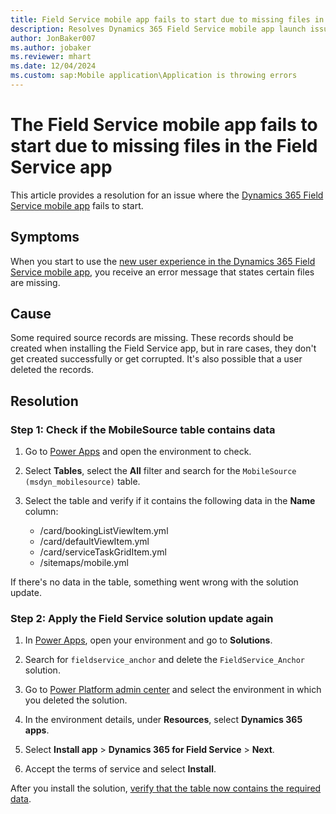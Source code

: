 ```yaml
---
title: Field Service mobile app fails to start due to missing files in the Field Service app
description: Resolves Dynamics 365 Field Service mobile app launch issues due to missing source records.
author: JonBaker007
ms.author: jobaker
ms.reviewer: mhart
ms.date: 12/04/2024
ms.custom: sap:Mobile application\Application is throwing errors
---
```

# The Field Service mobile app fails to start due to missing files in the Field Service app

This article provides a resolution for an issue where the [Dynamics 365 Field Service mobile app](/dynamics365/field-service/mobile/overview) fails to start.

## Symptoms

When you start to use the [new user experience in the Dynamics 365 Field Service mobile app](/dynamics365/field-service/mobile/do-work-newux), you receive an error message that states certain files are missing.

## Cause

Some required source records are missing. These records should be created when installing the Field Service app, but in rare cases, they don't get created successfully or get corrupted. It's also possible that a user deleted the records.

## Resolution

### Step 1: Check if the MobileSource table contains data

1. Go to [Power Apps](https://make.powerapps.com/) and open the environment to check.

1. Select **Tables**, select the **All** filter and search for the `MobileSource (msdyn_mobilesource)` table.

1. Select the table and verify if it contains the following data in the **Name** column:

   - /card/bookingListViewItem.yml
   - /card/defaultViewItem.yml
   - /card/serviceTaskGridItem.yml
   - /sitemaps/mobile.yml

If there's no data in the table, something went wrong with the solution update.

### Step 2: Apply the Field Service solution update again

1. In [Power Apps](https://make.powerapps.com/), open your environment and go to **Solutions**.

1. Search for `fieldservice_anchor` and delete the `FieldService_Anchor` solution.

1. Go to [Power Platform admin center](https://admin.powerplatform.microsoft.com/environments) and select the environment in which you deleted the solution.

1. In the environment details, under **Resources**, select **Dynamics 365 apps**.

1. Select **Install app** > **Dynamics 365 for Field Service** > **Next**.

1. Accept the terms of service and select **Install**.

After you install the solution, [verify that the table now contains the required data](#step-1-check-if-the-mobilesource-table-contains-data).
